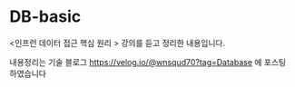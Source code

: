 # DB-basic

<인프런 데이터 접근 핵심 원리 > 강의를 듣고 정리한 내용입니다.

내용정리는 기술 블로그 https://velog.io/@wnsqud70?tag=Database 에 포스팅 하였습니다
